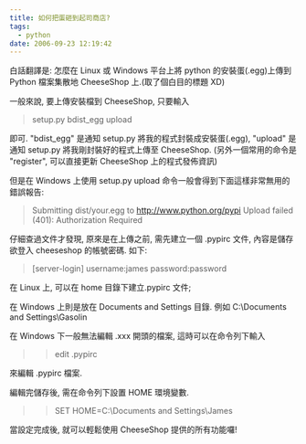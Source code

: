 ```yaml
---
title: 如何把蛋砸到起司商店?
tags:
  - python
date: 2006-09-23 12:19:42
---
```


白話翻譯是: 怎麼在 Linux 或 Windows 平台上將 python 的安裝蛋(.egg)上傳到 Python 檔案集散地 CheeseShop 上.(取了個白目的標題 XD)

一般來說, 要上傳安裝檔到 CheeseShop, 只要輸入

> setup.py bdist_egg upload

即可.
"bdist_egg" 是通知 setup.py 將我的程式封裝成安裝蛋(.egg), 
"upload" 是通知 setup.py 將我剛封裝好的程式上傳至 CheeseShop.
(另外一個常用的命令是 "register", 可以直接更新 CheeseShop 上的程式發佈資訊)

但是在 Windows 上使用 setup.py upload 命令一般會得到下面這樣非常無用的錯誤報告:
> Submitting dist/your.egg to http://www.python.org/pypi
> Upload failed (401): Authorization Required

仔細查過文件才發現, 原來是在上傳之前, 需先建立一個 .pypirc 文件, 內容是儲存欲登入 cheeseshop 的帳號密碼. 如下:

> [server-login]
>     username:james
>     password:password

在 Linux 上, 可以在 home 目錄下建立.pypirc 文件;

在 Windows 上則是放在 Documents and Settings 目錄. 例如 C:\Documents and Settings\Gasolin

在 Windows 下一般無法編輯 .xxx 開頭的檔案, 這時可以在命令列下輸入
> >edit .pypirc

來編輯 .pypirc 檔案.

編輯完儲存後, 需在命令列下設置 HOME 環境變數. 
> > SET HOME=C:\Documents and Settings\James

當設定完成後, 就可以輕鬆使用 CheeseShop 提供的所有功能囉!